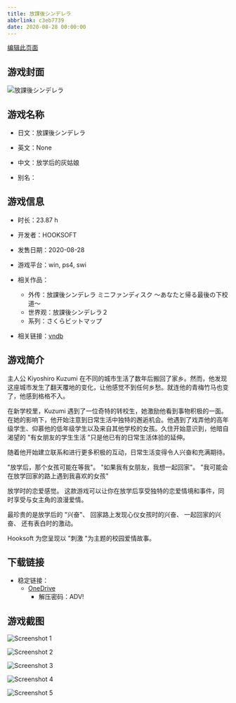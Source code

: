 ```yaml
---
title: 放課後シンデレラ
abbrlink: c3eb7739
date: 2020-08-28 00:00:00
---
```

[编辑此页面](https://github.com/ACG-3/ADV3-source/blob/main/source/_posts/games/%E6%94%BE%E8%AA%B2%E5%BE%8C%E3%82%B7%E3%83%B3%E3%83%87%E3%83%AC%E3%83%A9.md)

## 游戏封面

![放課後シンデレラ](https://pan.timero.xyz/onedrive/img_lib_001/%E6%94%BE%E8%AA%B2%E5%BE%8C%E3%82%B7%E3%83%B3%E3%83%87%E3%83%AC%E3%83%A9_cover.avif)


## 游戏名称

- 日文：放課後シンデレラ
- 英文：None
- 中文：放学后的灰姑娘

- 别名：


## 游戏信息

- 时长：23.87 h
- 开发者：HOOKSOFT
- 发售日期：2020-08-28
- 游戏平台：win, ps4, swi
- 相关作品：
   - 外传：放課後シンデレラ ミニファンディスク ～あなたと帰る最後の下校道～
   - 世界观：放課後シンデレラ２
   - 系列：さくらビットマップ

- 相关链接：[vndb](https://vndb.org/v28283)


## 游戏简介

主人公 Kiyoshiro Kuzumi 在不同的城市生活了数年后搬回了家乡。然而，他发现这座城市发生了翻天覆地的变化，让他感觉不到任何乡愁。就连他的青梅竹马也变了，他感到格格不入。

在新学校里，Kuzumi 遇到了一位奇特的转校生，她激励他看到事物积极的一面。在她的影响下，他开始注意到日常生活中独特的邂逅机会。他遇到了戏弄他的高年级学生、仰慕他的低年级学生以及来自其他学校的女孩。久住开始意识到，他暗自渴望的 "有女朋友的学生生活 "只是他已有的日常生活体验的延伸。

随着他开始建立联系和进行更多积极的互动，日常生活变得令人兴奋和充满期待。

"放学后，那个女孩可能在等我"。
"如果我有女朋友，我想一起回家"。
"我可能会在放学回家的路上遇到我喜欢的女孩"

放学时的恋爱感觉。
这款游戏可以让你在放学后享受独特的恋爱情境和事件，同时享受与女主角的浪漫爱情。

最珍贵的是放学后的 "兴奋"、
回家路上发现心仪女孩时的兴奋、
一起回家的兴奋、
还有表白时的激动。

Hooksoft 为您呈现以 "刺激 "为主题的校园爱情故事。




## 下载链接

- 稳定链接：
    - [OneDrive](https://pan.timero.xyz/onedrive/adv_lib_001/%E6%94%BE%E8%AA%B2%E5%BE%8C%E3%82%B7%E3%83%B3%E3%83%87%E3%83%AC%E3%83%A9)
        - 解压密码：ADV!



## 游戏截图


![Screenshot 1](https://pan.timero.xyz/onedrive/img_lib_001/%E6%94%BE%E8%AA%B2%E5%BE%8C%E3%82%B7%E3%83%B3%E3%83%87%E3%83%AC%E3%83%A9_Screenshot_1.avif)

![Screenshot 2](https://pan.timero.xyz/onedrive/img_lib_001/%E6%94%BE%E8%AA%B2%E5%BE%8C%E3%82%B7%E3%83%B3%E3%83%87%E3%83%AC%E3%83%A9_Screenshot_2.avif)

![Screenshot 3](https://pan.timero.xyz/onedrive/img_lib_001/%E6%94%BE%E8%AA%B2%E5%BE%8C%E3%82%B7%E3%83%B3%E3%83%87%E3%83%AC%E3%83%A9_Screenshot_3.avif)

![Screenshot 4](https://pan.timero.xyz/onedrive/img_lib_001/%E6%94%BE%E8%AA%B2%E5%BE%8C%E3%82%B7%E3%83%B3%E3%83%87%E3%83%AC%E3%83%A9_Screenshot_4.avif)

![Screenshot 5](https://pan.timero.xyz/onedrive/img_lib_001/%E6%94%BE%E8%AA%B2%E5%BE%8C%E3%82%B7%E3%83%B3%E3%83%87%E3%83%AC%E3%83%A9_Screenshot_5.avif)

